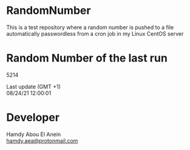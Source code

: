 # RandomNumber    
This is a test repository where a random number is pushed to a file automatically passwordless from a cron job in my Linux CentOS server    
# Random Number of the last run   
5214
      
Last update (GMT +1)    
08/24/21 12:00:01
# Developer    
Hamdy Abou El Anein   
hamdy.aea@protonmail.com
